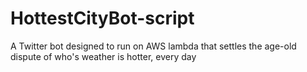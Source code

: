 # HottestCityBot-script
A Twitter bot designed to run on AWS lambda that settles the age-old dispute of who's weather is hotter, every day
